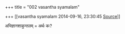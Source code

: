 +++
title = "002 vasantha syamalam"

+++
[[vasantha syamalam	2014-09-16, 23:30:45 [Source](https://groups.google.com/g/samskrita/c/V1ady4-JqMw)]]



  

अभिज्ञानशाकुन्तलम् = अर्थः कः?

  
  

